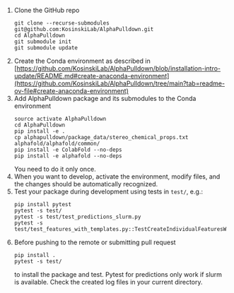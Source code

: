 1. Clone the GitHub repo
    ```
    git clone --recurse-submodules git@github.com:KosinskiLab/AlphaPulldown.git
    cd AlphaPulldown 
    git submodule init
    git submodule update 
    ```
1. Create the Conda environment as described in [https://github.com/KosinskiLab/AlphaPulldown/blob/installation-intro-update/README.md#create-anaconda-environment](https://github.com/KosinskiLab/AlphaPulldown/tree/main?tab=readme-ov-file#create-anaconda-environment) 
1. Add AlphaPulldown package and its submodules to the Conda environment
    ```
    source activate AlphaPulldown
    cd AlphaPulldown
    pip install -e .
    cp alphapulldown/package_data/stereo_chemical_props.txt alphafold/alphafold/common/
    pip install -e ColabFold --no-deps
    pip install -e alphafold --no-deps
    ```
    You need to do it only once.
1. When you want to develop, activate the environment, modify files, and the changes should be automatically recognized.
1. Test your package during development using tests in ```test/```, e.g.:
   ```
   pip install pytest
   pytest -s test/
   pytest -s test/test_predictions_slurm.py
   pytest -s test/test_features_with_templates.py::TestCreateIndividualFeaturesWithTemplates::test_1a_run_features_generation
   ```
1. Before pushing to the remote or submitting pull request
    ```
    pip install .
    pytest -s test/
    ```
    to install the package and test. Pytest for predictions only work if slurm is available. Check the created log files in your current directory.
    
    
